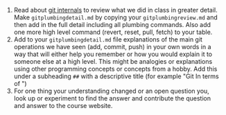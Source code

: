 1. Read about [git internals](https://git-scm.com/book/en/v2/Git-Internals-Git-Objects) to review what we did in class in greater detail. Make `gitplumbingdetail.md` by copying your `gitplumbingreview.md` and then add in the full detail including all plumbing commands. Also add one more high level command (revert, reset, pull, fetch) to your table.
2. Add to your `gitplumbingdetail.md` file explanations of the main git operations we have seen (add, commit, push) in your own words in a way that will either help you remember or how you would explain it to someone else at a high level. This might be analogies or explanations using other programming concepts or concepts from a hobby. Add this under a subheading `##` with a descriptive title (for example "Git In terms of <hobyb>")
3. For one thing your understanding changed or an open question you, look up or experiment to find the answer and contribute the question and answer to the course website.

```{index} gitplumbingdetail.md
```
